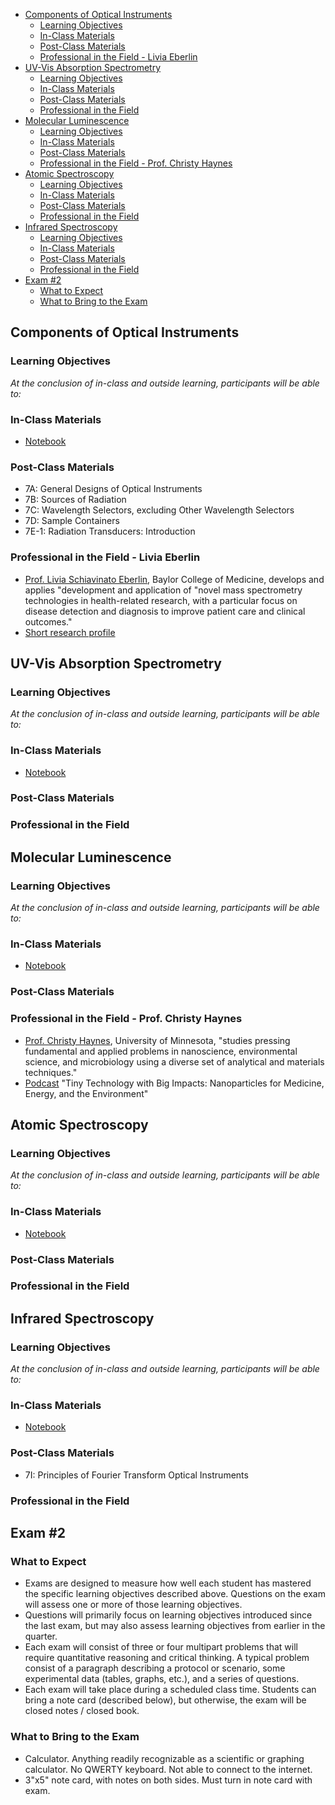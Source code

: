 - [Components of Optical Instruments](#components-of-optical-instruments)
  - [Learning Objectives](#learning-objectives)
  - [In-Class Materials](#in-class-materials)
  - [Post-Class Materials](#post-class-materials)
  - [Professional in the Field - Livia Eberlin](#professional-in-the-field---livia-eberlin)
- [UV-Vis Absorption Spectrometry](#uv-vis-absorption-spectrometry)
  - [Learning Objectives](#learning-objectives-1)
  - [In-Class Materials](#in-class-materials-1)
  - [Post-Class Materials](#post-class-materials-1)
  - [Professional in the Field](#professional-in-the-field)
- [Molecular Luminescence](#molecular-luminescence)
  - [Learning Objectives](#learning-objectives-2)
  - [In-Class Materials](#in-class-materials-2)
  - [Post-Class Materials](#post-class-materials-2)
  - [Professional in the Field - Prof. Christy Haynes](#professional-in-the-field---prof-christy-haynes)
- [Atomic Spectroscopy](#atomic-spectroscopy)
  - [Learning Objectives](#learning-objectives-3)
  - [In-Class Materials](#in-class-materials-3)
  - [Post-Class Materials](#post-class-materials-3)
  - [Professional in the Field](#professional-in-the-field-1)
- [Infrared Spectroscopy](#infrared-spectroscopy)
  - [Learning Objectives](#learning-objectives-4)
  - [In-Class Materials](#in-class-materials-4)
  - [Post-Class Materials](#post-class-materials-4)
  - [Professional in the Field](#professional-in-the-field-2)
- [Exam #2](#exam-2)
  - [What to Expect](#what-to-expect)
  - [What to Bring to the Exam](#what-to-bring-to-the-exam)

## Components of Optical Instruments
### Learning Objectives
*At the conclusion of in-class and outside learning, participants will be able to:*
### In-Class Materials
- [Notebook](https://github.com/mfbush/instrumental-analysis/blob/main/notebooks/optical-instruments.ipynb)
### Post-Class Materials
- 7A: General Designs of Optical Instruments
- 7B: Sources of Radiation
- 7C: Wavelength Selectors, excluding Other Wavelength Selectors
- 7D: Sample Containers
- 7E-1: Radiation Transducers: Introduction
### Professional in the Field - Livia Eberlin
- [Prof. Livia Schiavinato Eberlin](https://www.bcm.edu/people-search/livia-eberlin-20756), Baylor College of Medicine, develops and applies "development and application of "novel mass spectrometry technologies in health-related research, with a particular focus on disease detection and diagnosis to improve patient care and clinical outcomes."
- [Short research profile](https://theanalyticalscientist.com/business-education/leading-by-example)

## UV-Vis Absorption Spectrometry
### Learning Objectives
*At the conclusion of in-class and outside learning, participants will be able to:*
### In-Class Materials
- [Notebook](https://github.com/mfbush/instrumental-analysis/blob/main/notebooks/uv-vis.ipynb)
### Post-Class Materials
### Professional in the Field

## Molecular Luminescence
### Learning Objectives
*At the conclusion of in-class and outside learning, participants will be able to:*
### In-Class Materials
- [Notebook](https://github.com/mfbush/instrumental-analysis/blob/main/notebooks/molecular-luminescence.ipynb)
### Post-Class Materials
### Professional in the Field - Prof. Christy Haynes
- [Prof. Christy Haynes](https://cse.umn.edu/chem/christy-l-haynes), University of Minnesota, "studies pressing fundamental and applied problems in nanoscience, environmental science, and microbiology using a diverse set of analytical and materials techniques."
- [Podcast](https://www.peoplebehindthescience.com/dr-christy-haynes/) "Tiny Technology with Big Impacts: Nanoparticles for Medicine, Energy, and the Environment"

## Atomic Spectroscopy
### Learning Objectives
*At the conclusion of in-class and outside learning, participants will be able to:*
### In-Class Materials
- [Notebook](https://github.com/mfbush/instrumental-analysis/blob/main/notebooks/atomic-spectroscopy.ipynb)
### Post-Class Materials
### Professional in the Field

## Infrared Spectroscopy
### Learning Objectives
*At the conclusion of in-class and outside learning, participants will be able to:*
### In-Class Materials
- [Notebook](https://github.com/mfbush/instrumental-analysis/blob/main/notebooks/infrared-spectroscopy.ipynb)
### Post-Class Materials
- 7I: Principles of Fourier Transform Optical Instruments
### Professional in the Field

## Exam #2
### What to Expect
- Exams are designed to measure how well each student has mastered the specific learning objectives described above. Questions on the exam will assess one or more of those learning objectives.
- Questions will primarily focus on learning objectives introduced since the last exam, but may also assess learning objectives from earlier in the quarter.
- Each exam will consist of three or four multipart problems that will require quantitative reasoning and critical thinking. A typical problem consist of a paragraph describing a protocol or scenario, some experimental data (tables, graphs, etc.), and a series of questions. 
- Each exam will take place during a scheduled class time. Students can bring a note card (described below), but otherwise, the exam will be closed notes / closed book.
### What to Bring to the Exam
- Calculator. Anything readily recognizable as a scientific or graphing calculator. No QWERTY keyboard. Not able to connect to the internet.
- 3"x5" note card, with notes on both sides. Must turn in note card with exam.
